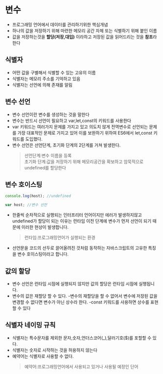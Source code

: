 # 변수
- 프로그래밍 언어에서 데이터를 관리하기위한 핵심개념
- 하나의 값을 저장하기 위해 마련한 메모리 공간 자체 또는 식별하기 위해 붙인 이름
- 값을 저장하는것을 **할당(저장,대입)** 이라하고 저장된 값을 읽어드리는 것을 **참조**라 한다

## 식별자 
- 어떤 값을 구별해서 식별할 수 있는 고유의 이름
- 식별자는 메모리 주소를 기억하고 있음 
- 식별자는 선언에 의해 존재를 알림

## 변수 선언 
- 변수 선언이란 변수를 생성하는 것을 말한다
- 변수는 반드시 선언이 필요하고 var,let,const의 키워드를 사용한다
- var 키워드는 여러가지 문제를 가지고 있고 의도치 않게 전역변수로 선언되는 문제를 가장 대표적인 문제로 가지고 있어 이를 보완하기 위하여 ES6에서 let,const 키워드를 도입했다.
- 변수 선언은 선언단계, 초기화 단계의 2단계를 거쳐 발생한다.
  > 선언단계:변수 이름을 등록 \
  > 초기화 단계:값을 저장하기 위해 메모리공간을 확보하고 암묵적으로 undefined를 할당한다 

## 변수 호이스팅
```js
console.log(host); //undefined

var host; //변수 선언
```
- 한줄씩 순차적으로 실행되는 인터프리터 언어이지만 에러가 발생하지않고 undefined가 할당이 되는 이유는 런타임 이전 단계에 변수가 먼저 선언이 되기 때문에 이러한 현상이 발생합니다.
  > 런타임:프로그래밍언어가 실행되는 환경
- 선언문을 코드의 선두로 끌어올려진 것처럼 동작하는 자바스크립트의 고유한 특징을 변수 호이스팅이라고 합니다.

## 값의 할당
- 변수 선언은 런타임 시점에 실행되지 않지만 값의 할당은 런타임 시점에 실행됩니다.
- 변수의 값은 재할당 할 수 있다.
-변수의 재할당을 할 수 없어서 변수에 저장된 값을 변경할 수 없다면 변수가 아닌 상수라 한다.
-const 키워드를 사용하면 상수를 표현할 수 있다

## 식별자 네이밍 규칙
- 식별자는 특수문자를 제외한 문자,숫자,언더스코어(_),달러기호($)를 포할할 수 있다.
- 식별자는 숫자로 시작하는 것을 허용하지 않는다
- 예약어는 식별자로 사용할 수 없다.
  >예약어:프로그래밍언어에서 사용되고 있거나 사용될 예정인 단어 

